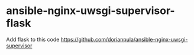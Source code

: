 # ansible-nginx-uwsgi-supervisor-flask

Add flask to this code
https://github.com/dorianpula/ansible-nginx-uwsgi-supervisor

